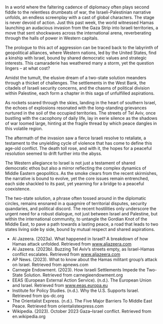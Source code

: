 In a world where the faltering cadence of diplomacy often plays second fiddle to the relentless drumbeats of war, the Israeli-Palestinian narrative unfolds, an endless screenplay with a cast of global characters. The stage is never devoid of action. Just this past week, the world witnessed Hamas launching an audacious invasion from the Gaza Strip into Israeli territories, a move that sent shockwaves across the international arena, reverberating through the halls of power in Western capitals.

The prologue to this act of aggression can be traced back to the labyrinth of geopolitical alliances, where Western nations, led by the United States, find a kinship with Israel, bound by shared democratic values and strategic interests. This camaraderie has weathered many a storm, yet the question lingers – at what cost?

Amidst the tumult, the elusive dream of a two-state solution meanders through a thicket of challenges. The settlements in the West Bank, the citadels of Israeli security concerns, and the chasms of political division within Palestine, each form a chapter in this saga of unfulfilled aspirations.

As rockets soared through the skies, landing in the heart of southern Israel, the echoes of explosions resonated with the long-standing grievances nurtured in the soil of the occupied territories. The streets of Tel Aviv, once bustling with the cacophony of daily life, lay in eerie silence as the shadows of war loomed large, hinting at the fragile thread by which peace dangles in this volatile region.

The aftermath of the invasion saw a fierce Israeli resolve to retaliate, a testament to the unyielding cycle of violence that has come to define this age-old conflict. The death toll rose, and with it, the hopes for a peaceful resolution seemed to drift further into the abyss.

The Western allegiance to Israel is not just a testament of shared democratic ethos but also a mirror reflecting the complex dynamics of Middle Eastern geopolitics. As the smoke clears from the recent skirmishes, the narrative is bound to evolve, yet the core issues remain entrenched, each side shackled to its past, yet yearning for a bridge to a peaceful coexistence.

The two-state solution, a phrase often tossed around in the diplomatic circles, remains ensnared in a quagmire of territorial disputes, security quandaries, and political discord. The recent hostilities only underscore the urgent need for a robust dialogue, not just between Israel and Palestine, but within the international community, to untangle the Gordian Knot of the Middle East, to pave a path towards a lasting peace, a road that leads to two states living side by side, bound by mutual respect and shared aspirations.

- Al Jazeera. (2023a). What happened in Israel? A breakdown of how Hamas attack unfolded. Retrieved from www.aljazeera.com
- Al Jazeera. (2023b). Buzzing Tel Aviv’s streets empty, as Israel-Hamas conflict escalates. Retrieved from www.aljazeera.com
- AP News. (2023). What to know about the Hamas militant group’s attack on Israel. Retrieved from apnews.com
- Carnegie Endowment. (2023). How Israeli Settlements Impede the Two-State Solution. Retrieved from carnegieendowment.org
- EEAS (European External Action Service). (n.d.). The European Union and Israel. Retrieved from www.eeas.europa.eu
- Institute for Policy Studies. (n.d.). Why the U.S. Supports Israel. Retrieved from ips-dc.org
- The Orientalist Express. (n.d.). The Five Major Barriers To Middle East Peace. Retrieved from orientalistexpress.com
- Wikipedia. (2023). October 2023 Gaza–Israel conflict. Retrieved from en.wikipedia.org